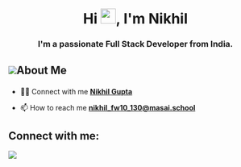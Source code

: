 <h1 align="center">Hi <img src="https://raw.githubusercontent.com/MartinHeinz/MartinHeinz/master/wave.gif" width="30px">, I'm Nikhil</h1>
<h3 align="center">I'm a passionate Full Stack Developer from India.</h3>


## <p style="display:flex; align-items: center"> <img src="https://img.icons8.com/color/48/000000/user-male-circle--v2.png"/> About Me </p> 

- 👨‍💻 Connect with me **[Nikhil Gupta](https://www.linkedin.com/in/nikhil-gupta-026762167/)**

<!-- - <p style="display:flex; align-items: center;"> <img src="https://img.icons8.com/color/18/000000/teamwork--v2.png" style="margin-right: 10px"/> I’m looking to collaborate on OpenSource Projects </p>  -->

- 📫 How to reach me **nikhil_fw10_130@masai.school**


## Connect with me:
<p align="left">

<a href = "https://www.linkedin.com/in/nikhil-gupta-026762167/"><img src="https://img.icons8.com/fluent/48/000000/linkedin.png"/></a>

</p>
